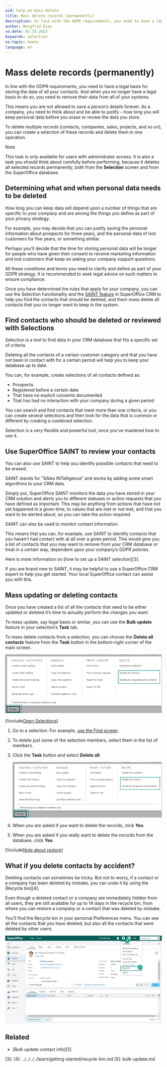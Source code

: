 ```yaml
---
uid: help-en-mass-delete
title: Mass delete records (permanently)
description: In line with the GDPR requirements, you need to have a legal basis for storing the data of all your contacts. And when you no longer have a legal basis to do so, you need to remove their data from all of your systems.
author: Bergfrid Dias
so.date: 02.15.2023
keywords: selection
so.topic: howto
language: en
---
```


# Mass delete records (permanently)

In line with the GDPR requirements, you need to have a legal basis for storing the data of all your contacts. And when you no longer have a legal basis to do so, you need to remove their data from all of your systems.

This means you are not allowed to save a person’s details forever. As a company, you need to think about and be able to justify – how long you will keep personal data before you erase or review the data you store.

To delete multiple records (contacts, companies, sales, projects, and so on), you can create a selection of these records and delete them in one operation.

> [!NOTE]
> This task is only available for users with administrator access. It is also a task you should think about carefully before performing, because it deletes all selected records permanently, both from the **Selection** screen and from the SuperOffice database.

## Determining what and when personal data needs to be deleted

How long you can keep data will depend upon a number of things that are specific to your company and are among the things you define as part of your privacy strategy.

For example, you may decide that you can justify saving the personal information about prospects for three years, and the personal data of lost customers for five years, or something similar.

Perhaps you’ll decide that the time for storing personal data will be longer for people who have given their consent to receive marketing information and lost customers that keep on asking your company support questions.

All these conditions and terms you need to clarify and define as part of your GDPR strategy. It is recommended to seek legal advice on such matters to ensure compliance.

Once you have determined the rules that apply for your company, you can use the Selection functionality and the [SAINT feature][2] in SuperOffice CRM to help you find the contacts that should be deleted, and them mass delete all contacts that you no longer want to keep in the system.

## Find contacts who should be deleted or reviewed with Selections

Selection is a tool to find data in your CRM database that fits a specific set of criteria.

Deleting all the contacts of a certain customer category and that you have not been in contact with for a certain period will help you to keep your database up to date.

You can, for example, create selections of all contacts defined as:

* Prospects
* Registered before a certain date
* That have no explicit consents documented
* That has had no interaction with your company during a given period

You can search and find contacts that meet more than one criteria, or you can create several selections and then look for the data that is common or different by creating a combined selection.

Selection is a very flexible and powerful tool, once you’ve mastered how to use it.

## Use SuperOffice SAINT to review your contacts

You can also use SAINT to help you identify possible contacts that need to be erased.

SAINT stands for “SAles INTelligence” and works by adding some smart algorithms to your CRM data.

Simply put, SuperOffice SAINT monitors the data you have stored in your CRM solution and alerts you to different statuses or action requests that you have defined as important. This may be anything from actions that have not yet happened in a given time, to values that are met or not met, and that you want to be alerted about, so you can take the action required.

SAINT can also be used to monitor contact information.

This means that you can, for example, use SAINT to identify contacts that you haven’t had contact with at all over a given period. This would give you a list of contacts that you may want to remove from your CRM database or treat in a certain way, dependent upon your company’s GDPR policies.

Here is more information on [how to set up a SAINT selection][3].

If you are brand new to SAINT, it may be helpful to use a SuperOffice CRM expert to help you get started. Your local SuperOffice contact can assist you with this.

## Mass updating or deleting contacts

Once you have created a list of all the contacts that need to be either updated or deleted it’s time to actually perform the changes you want.

To mass update, say legal basis or similar, you can use the **Bulk update** feature in your selection’s **Task** tab.

To mass delete contacts from a selection, you can choose the **Delete all contacts** feature from the **Task** button in the bottom-right corner of the main screen.

![From the Task button on the selection screen you can mass delete companies and contacts -screenshot][img2]

[!include[Open Selections](../includes/goto-selections.md)]

1. Go to a selection. For example, [use the Find screen][1].

1. To delete just some of the selection members, select them in the list of members.

1. Click the **Task** button and select **Delete all**.

    ![On the selection, click on the Task button and select one of the wanted Delete functions -screenshot][img1]

1. When you are asked if you want to delete the records, click **Yes**.

1. When you are asked if you really want to delete the records from the database, click **Yes**.

[!include[Note about restore](../../../../learn/includes/note-restore.md)]

## What if you delete contacts by accident?

Deleting contacts can sometimes be tricky. But not to worry, if a contact or a company has been deleted by mistake, you can undo it by using the [Recycle bin][4].

Even though a deleted contact or a company are immediately hidden from all users, they are still available for up to 14 days in the recycle bin, from where you can restore a company or a contact that was deleted by mistake.

You’ll find the Recycle bin in your personal Preferences menu. You can see all the contacts that you have deleted, but also all the contacts that were deleted by other users.

![You can restore items you have deleted by opening the Recycle bin in your Personal settings menu -screenshot][img3]

## Related

* [Bulk update contact info][5]

<!-- Referenced links -->
[1]: ../../../learn/find-screen.md
[2]: https://community.superoffice.com/no/learning/best-practices-tips/standard-crm/saint-proactive-customer-follow-up/
[3]:
[4]: ../../../../learn/getting-started/recycle-bin.md
[5]: bulk-update.md

<!-- Referenced images -->
[img1]: media/company-selection-task-delete.png
[img2]: media/company-selection-task-delete.png
[img3]: media/recycle-bin-personal-settings.png

